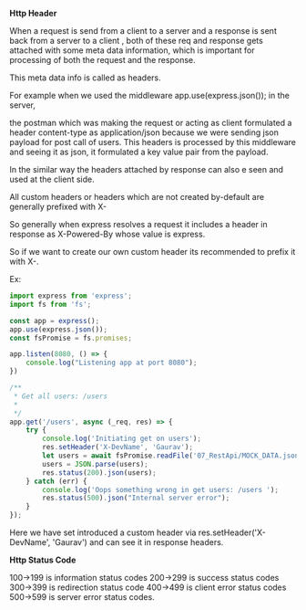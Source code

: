 **Http Header**

When a request is send from a client to a server and a response is sent back from a server to a client , both of these
req and response gets attached with some meta data information, which is important for processing of both the request and the response.

This meta data info is called as headers.

For example when we used the middleware app.use(express.json()); in the server, 

the postman which was making the request or acting as client formulated a header content-type as application/json because we were
sending json payload for post call of users. This headers is processed by this middleware and seeing it as json, it formulated 
a key value pair from the payload.


In the similar way the headers attached by response can also e seen and used at the client side.

All custom headers or headers which are not created by-default are generally prefixed with X-

So generally when express resolves a request it includes a header in response as X-Powered-By whose value is express.

So if we want to create our own custom header its recommended to prefix it with X-.

Ex: 

```javascript
import express from 'express';
import fs from 'fs';

const app = express();
app.use(express.json());
const fsPromise = fs.promises;

app.listen(8080, () => {
    console.log("Listening app at port 8080");
})

/**
 * Get all users: /users
 * 
 */
app.get('/users', async (_req, res) => {
    try {
        console.log('Initiating get on users');
        res.setHeader('X-DevName', 'Gaurav');
        let users = await fsPromise.readFile('07_RestApi/MOCK_DATA.json', 'utf-8');
        users = JSON.parse(users);
        res.status(200).json(users);
    } catch (err) {
        console.log('Oops something wrong in get users: /users ');
        res.status(500).json("Internal server error");
    }
});
```

Here we have set introduced a custom header via res.setHeader('X-DevName', 'Gaurav') and can see it in response headers.


**Http Status Code**

100->199 is information status codes
200->299 is success status codes
300->399 is redirection status code
400->499 is client error status codes
500->599 is server error status codes.